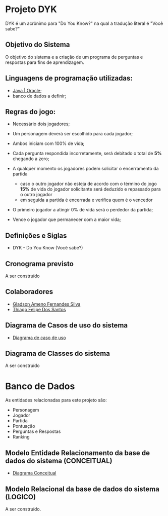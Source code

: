 # Projeto DYK

DYK é um acrônimo para "Do You Know?" na qual a tradução literal é "Você sabe?"

## Objetivo do Sistema

O objetivo do sistema e a criação de um programa de perguntas e respostas  para fins de aprendizagem.

## Linguagens de programação utilizadas:

- [Java | Oracle](https://www.java.com/pt-BR/);
- banco de dados a definir;

## Regras do jogo:

- Necessário dois jogadores;

- Um personagem deverá ser escolhido para cada jogador; 
- Ambos iniciam com 100% de vida;
- Cada pergunta respondida incorretamente, será debitado o total de **5%** chegando a zero;
- A qualquer momento os jogadores podem solicitar o encerramento da partida
  - caso o outro jogador não esteja de acordo com o término do jogo **15%** de vida do jogador solicitante será deduzido e repassado para o outro jogador
  - em seguida a partida é encerrada e verifica quem é o vencedor
- O primeiro jogador a atingir 0% de vida será o perdedor da partida;
- Vence o jogador que permanecer com a maior vida;

## Definições e Siglas

- DYK - Do You Know (Você sabe?)

## Cronograma previsto

A ser construído

## Colaboradores

- [Gladson Ameno Fernandes Silva](https://github.com/GladsonAmeno)
- [Thiago Felipe Dos Santos](https://github.com/thiagonfss)

## Diagrama de Casos de uso do sistema

- [Diagrama de caso de uso](https://lucid.app/lucidchart/f50d1566-4e3f-406b-8e98-b77afb659442/edit?viewport_loc=-138%2C117%2C1977%2C970%2C.Q4MUjXso07N&invitationId=inv_10ecba01-3537-42d2-b87e-a02d9e62559d)

## Diagrama de Classes do sistema

A ser construído

# Banco de Dados
As entidades relacionadas para este projeto são:
- Personagem
- Jogador
- Partida
- Pontuação
- Perguntas e Respostas
- Ranking

## Modelo Entidade Relacionamento da base de dados do sistema (CONCEITUAL)

- [Diagrama Conceitual](https://drive.google.com/file/d/1O-4l0XxJDzE7-W7Mv4OU4Ef2i-Mu1MJh/view?usp=sharing)

## Modelo Relacional da base de dados do sistema (LOGICO)

A ser construído.
